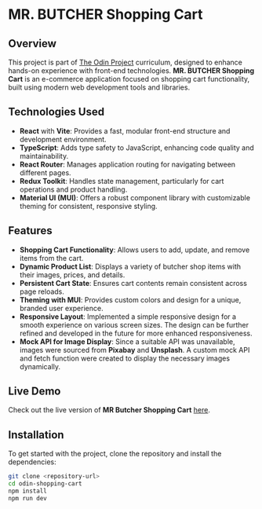 # MR. BUTCHER Shopping Cart

## Overview
This project is part of [The Odin Project](https://www.theodinproject.com/) curriculum, designed to enhance hands-on experience with front-end technologies. **MR. BUTCHER Shopping Cart** is an e-commerce application focused on shopping cart functionality, built using modern web development tools and libraries.

## Technologies Used
- **React** with **Vite**: Provides a fast, modular front-end structure and development environment.
- **TypeScript**: Adds type safety to JavaScript, enhancing code quality and maintainability.
- **React Router**: Manages application routing for navigating between different pages.
- **Redux Toolkit**: Handles state management, particularly for cart operations and product handling.
- **Material UI (MUI)**: Offers a robust component library with customizable theming for consistent, responsive styling.

## Features
- **Shopping Cart Functionality**: Allows users to add, update, and remove items from the cart.
- **Dynamic Product List**: Displays a variety of butcher shop items with their images, prices, and details.
- **Persistent Cart State**: Ensures cart contents remain consistent across page reloads.
- **Theming with MUI**: Provides custom colors and design for a unique, branded user experience.
- **Responsive Layout**: Implemented a simple responsive design for a smooth experience on various screen sizes. The design can be further refined and developed in the future for more enhanced responsiveness.
- **Mock API for Image Display**: Since a suitable API was unavailable, images were sourced from **Pixabay** and **Unsplash**. A custom mock API and fetch function were created to display the necessary images dynamically.

## Live Demo
Check out the live version of **MR Butcher Shopping Cart** [here](https://mrbutcher.netlify.app/).

## Installation
To get started with the project, clone the repository and install the dependencies:

```bash
git clone <repository-url>
cd odin-shopping-cart
npm install
npm run dev
```
